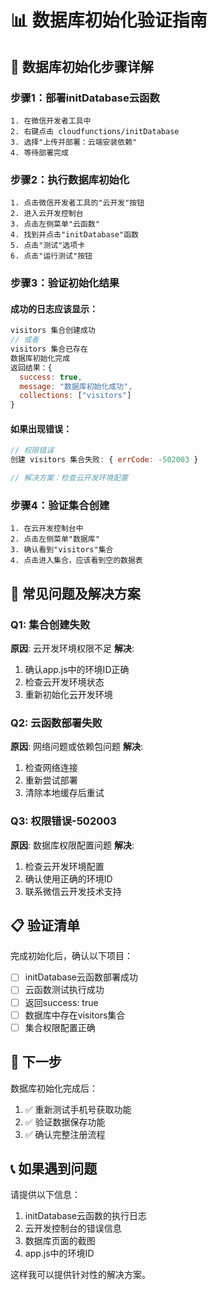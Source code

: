 # 📊 数据库初始化验证指南

## 🎯 数据库初始化步骤详解

### 步骤1：部署initDatabase云函数
```
1. 在微信开发者工具中
2. 右键点击 cloudfunctions/initDatabase
3. 选择"上传并部署：云端安装依赖"
4. 等待部署完成
```

### 步骤2：执行数据库初始化
```
1. 点击微信开发者工具的"云开发"按钮
2. 进入云开发控制台
3. 点击左侧菜单"云函数"
4. 找到并点击"initDatabase"函数
5. 点击"测试"选项卡
6. 点击"运行测试"按钮
```

### 步骤3：验证初始化结果

#### 成功的日志应该显示：
```javascript
visitors 集合创建成功
// 或者
visitors 集合已存在
数据库初始化完成
返回结果：{
  success: true,
  message: "数据库初始化成功",
  collections: ["visitors"]
}
```

#### 如果出现错误：
```javascript
// 权限错误
创建 visitors 集合失败: { errCode: -502003 }

// 解决方案：检查云开发环境配置
```

### 步骤4：验证集合创建
```
1. 在云开发控制台中
2. 点击左侧菜单"数据库"
3. 确认看到"visitors"集合
4. 点击进入集合，应该看到空的数据表
```

## 🔧 常见问题及解决方案

### Q1: 集合创建失败
**原因**: 云开发环境权限不足
**解决**: 
1. 确认app.js中的环境ID正确
2. 检查云开发环境状态
3. 重新初始化云开发环境

### Q2: 云函数部署失败
**原因**: 网络问题或依赖包问题
**解决**:
1. 检查网络连接
2. 重新尝试部署
3. 清除本地缓存后重试

### Q3: 权限错误-502003
**原因**: 数据库权限配置问题
**解决**:
1. 检查云开发环境配置
2. 确认使用正确的环境ID
3. 联系微信云开发技术支持

## 📋 验证清单

完成初始化后，确认以下项目：

- [ ] initDatabase云函数部署成功
- [ ] 云函数测试执行成功
- [ ] 返回success: true
- [ ] 数据库中存在visitors集合
- [ ] 集合权限配置正确

## 🎯 下一步

数据库初始化完成后：
1. ✅ 重新测试手机号获取功能
2. ✅ 验证数据保存功能
3. ✅ 确认完整注册流程

## 📞 如果遇到问题

请提供以下信息：
1. initDatabase云函数的执行日志
2. 云开发控制台的错误信息
3. 数据库页面的截图
4. app.js中的环境ID

这样我可以提供针对性的解决方案。

